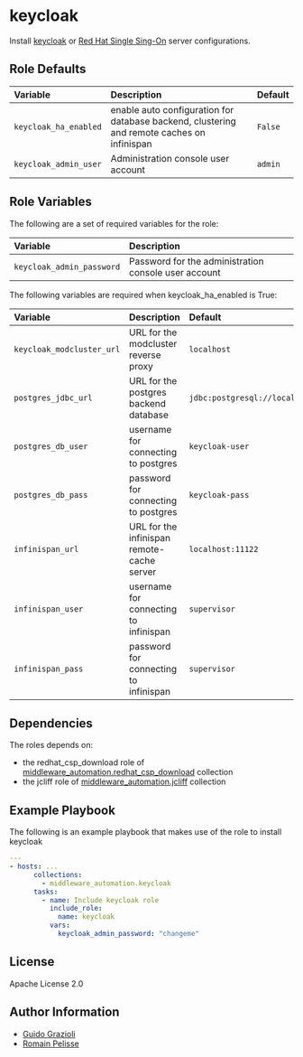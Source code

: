 keycloak
========

Install [keycloak](https://keycloak.org/) or [Red Hat Single Sing-On](https://access.redhat.com/products/red-hat-single-sign-on) server configurations.


Role Defaults
-------------

| Variable | Description | Default |
|:---------|:------------|:---------|
|`keycloak_ha_enabled`| enable auto configuration for database backend, clustering and remote caches on infinispan | `False` |
|`keycloak_admin_user`| Administration console user account | `admin` |


Role Variables
--------------

The following are a set of required variables for the role:

| Variable | Description |
|:---------|:------------|
|`keycloak_admin_password`| Password for the administration console user account |

The following variables are required when keycloak_ha_enabled is True:

| Variable | Description | Default |
|:---------|:------------|:---------|
|`keycloak_modcluster_url` | URL for the modcluster reverse proxy | `localhost` |
|`postgres_jdbc_url` | URL for the postgres backend database | `jdbc:postgresql://localhost:5432/keycloak` |
|`postgres_db_user` | username for connecting to postgres | `keycloak-user` |
|`postgres_db_pass` | password for connecting to postgres | `keycloak-pass` |
|`infinispan_url` | URL for the infinispan remote-cache server | `localhost:11122` |
|`infinispan_user` | username for connecting to infinispan | `supervisor` |
|`infinispan_pass` | password for connecting to infinispan | `supervisor` |


Dependencies
------------

The roles depends on:

* the redhat_csp_download role of [middleware_automation.redhat_csp_download](https://github.com/ansible-middleware/redhat-csp-download) collection
* the jcliff role of [middleware_automation.jcliff](https://github.com/ansible-middleware/ansible_collections_jcliff) collection


Example Playbook
----------------

The following is an example playbook that makes use of the role to install keycloak

```yaml
---
- hosts: ...
      collections:
        - middleware_automation.keycloak
      tasks:
        - name: Include keycloak role
          include_role:
            name: keycloak
          vars:
            keycloak_admin_password: "changeme"
```

License
-------

Apache License 2.0


Author Information
------------------

* [Guido Grazioli](https://github.com/guidograzioli)
* [Romain Pelisse](https://github.com/rpelisse)